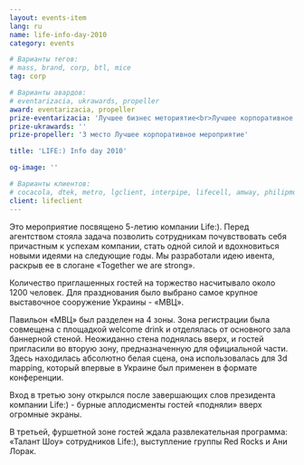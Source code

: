 ```yaml
---
layout: events-item
lang: ru
name: life-info-day-2010
category: events

# Варианты тегов:
# mass, brand, corp, btl, mice
tag: corp

# Варианты авардов:
# eventarizacia, ukrawards, propeller
award: eventarizacia, propeller
prize-eventarizacia: 'Лучшее бизнес меториятие<br>Лучшее корпоративное мероприятие'
prize-ukrawards: ''
prize-propeller: '3 место Лучшее корпоративное мероприятие'

title: 'LIFE:) Info day 2010'

og-image: ''

# Варианты клиентов:
# cocacola, dtek, metro, lgclient, interpipe, lifecell, amway, philipmorris, olymp, maristela, udp, top, zefir, unicef, wog, sebbank, niko, nemiroff, maxim, velykakyshenia, marieclaire, chervonenkoracing, burn, altis, mts, prime, seppala, lifeclient, pekingduck,
client: lifeclient
---
```


Это мероприятие посвящено 5-летию компании Life:). Перед агентством стояла задача позволить сотрудникам почувствовать себя причастным к успехам  компании, стать одной силой и вдохновиться новыми идеями на следующие годы. Мы разработали идею ивента, раскрыв ее в слогане  «Together we are strong».

Количество приглашенных гостей на торжество насчитывало около 1200 человек. Для празднования было выбрано самое крупное выставочное сооружение Украины - «МВЦ».

Павильон «МВЦ» был разделен на 4 зоны. Зона регистрации была совмещена с площадкой  welcome drink и отделялась от основного зала баннерной стеной. Неожиданно стена поднялась вверх, и гостей пригласили во вторую зону, предназначенную для официальной части. Здесь находилась абсолютно белая сцена, она использовалась для 3d mapping, который впервые в Украине был применен в формате конференции.

Вход в третью зону открылся после завершающих слов президента компании Life:) - бурные аплодисменты гостей «подняли» вверх огромные экраны.

В третьей, фуршетной зоне гостей ждала развлекательная программа: «Талант Шоу» сотрудников Life:), выступление группы Red Rocks и Ани Лорак.
